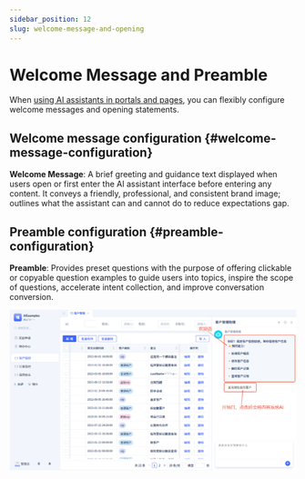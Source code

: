 ```yaml
---
sidebar_position: 12
slug: welcome-message-and-opening
---
```


# Welcome Message and Preamble

When [using AI assistants in portals and pages](../using-ai-in-portals-and-pages), you can flexibly configure welcome messages and opening statements.

## Welcome message configuration {#welcome-message-configuration}

**Welcome Message**: A brief greeting and guidance text displayed when users open or first enter the AI assistant interface before entering any content. It conveys a friendly, professional, and consistent brand image; outlines what the assistant can and cannot do to reduce expectations gap.

## Preamble configuration {#preamble-configuration}

**Preamble**: Provides preset questions with the purpose of offering clickable or copyable question examples to guide users into topics, inspire the scope of questions, accelerate intent collection, and improve conversation conversion.

![AI Assistant - Welcome Message](./img/assistant/assistant-welcome.png)

